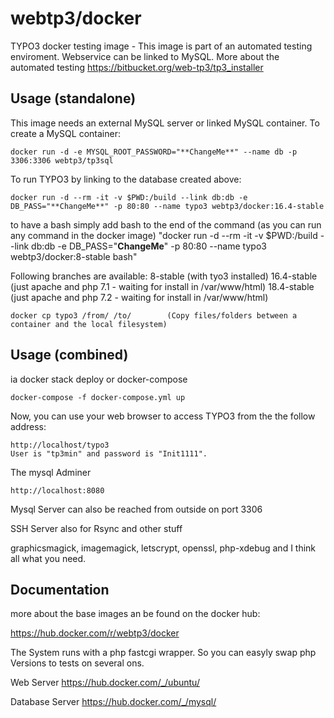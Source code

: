 webtp3/docker
============================

TYPO3 docker testing image - This image is part of an automated testing enviroment.
Webservice can be linked to MySQL. More about the automated testing 
https://bitbucket.org/web-tp3/tp3_installer


Usage (standalone)
------------------

This image needs an external MySQL server or linked MySQL container. To create a MySQL container:

    docker run -d -e MYSQL_ROOT_PASSWORD="**ChangeMe**" --name db -p 3306:3306 webtp3/tp3sql

To run TYPO3 by linking to the database created above:

    docker run -d --rm -it -v $PWD:/build --link db:db -e DB_PASS="**ChangeMe**" -p 80:80 --name typo3 webtp3/docker:16.4-stable
    
to have a bash simply add bash to the end of the command (as you can run any command in the docker image)
"docker run -d --rm -it -v $PWD:/build --link db:db -e DB_PASS="**ChangeMe**" -p 80:80 --name typo3 webtp3/docker:8-stable bash"

Following branches are available:
8-stable (with tyo3 installed)
16.4-stable (just apache and php 7.1 - waiting for install in /var/www/html)
18.4-stable (just apache and php 7.2 - waiting for install in /var/www/html)
 
    docker cp typo3 /from/ /to/        (Copy files/folders between a container and the local filesystem)

 
 
Usage (combined)
------------------
ia docker stack deploy or docker-compose

    docker-compose -f docker-compose.yml up

Now, you can use your web browser to access TYPO3 from the the follow address:

    http://localhost/typo3
    User is "tp3min" and password is "Init1111".

    
The mysql Adminer 

    http://localhost:8080

Mysql Server can also be reached from outside on port 3306

SSH Server also for Rsync and other stuff

graphicsmagick, imagemagick, letscrypt, openssl, php-xdebug and I think all what you need.

Documentation 
------------------

 more about the base images an be found on the docker hub:

https://hub.docker.com/r/webtp3/docker 

The System runs with a php fastcgi wrapper. So you can easyly swap php Versions to tests on several ons.

Web Server
https://hub.docker.com/_/ubuntu/

Database Server
https://hub.docker.com/_/mysql/

